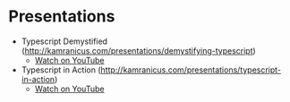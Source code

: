 # Presentations

- Typescript Demystified (http://kamranicus.com/presentations/demystifying-typescript)
  - [Watch on YouTube](https://www.youtube.com/watch?v=kb7tvaBJeMs)
- Typescript in Action (http://kamranicus.com/presentations/typescript-in-action)
  - [Watch on YouTube](https://www.youtube.com/watch?v=eeh-FcC6Sew)